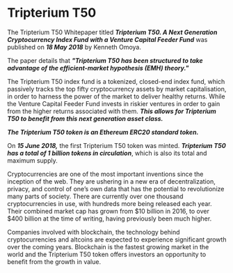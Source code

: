 # Tripterium T50
The Tripterium T50 Whitepaper titled **_Tripterium T50. A Next Generation Cryptocurrency Index Fund with a Venture Capital Feeder Fund_** was published on **_18 May 2018_** by Kenneth Omoya.

The paper details that **_"Tripterium T50 has been structured to take advantage of the efficient-market hypothesis (EMH) theory."_**

The Tripterium T50 index fund is a tokenized, closed-end index fund, which passively tracks the top fifty cryptocurrency assets by market capitalisation, in order to harness the power of the market to deliver healthy returns. While the Venture Capital Feeder Fund invests in riskier ventures in order to gain from the higher returns associated with them. **_This allows for Tripterium T50 to benefit from this next generation asset class._**

**_The Tripterium T50 token is an Ethereum ERC20 standard token._** 

On **_15 June 2018,_** the first Tripterium T50 token was minted. **_Tripterium T50 has a total of 1 billion tokens in circulation_**, which is also its total and maximum supply.

Cryptocurrencies are one of the most important inventions since the inception of the web. They are ushering in a new era of decentralization, privacy, and control of one’s own data that has the potential to revolutionize many parts of society. There are currently over one thousand cryptocurrencies in use, with hundreds more being released each year. Their combined market cap has grown from $10 billion in 2016, to over $400 billion at the time of writing, having previously been much higher.

Companies involved with blockchain, the technology behind cryptocurrencies and altcoins are expected to experience significant growth over the coming years. Blockchain is the fastest growing market in the world and the Tripterium T50 token offers investors an opportunity to benefit from the growth in value.
